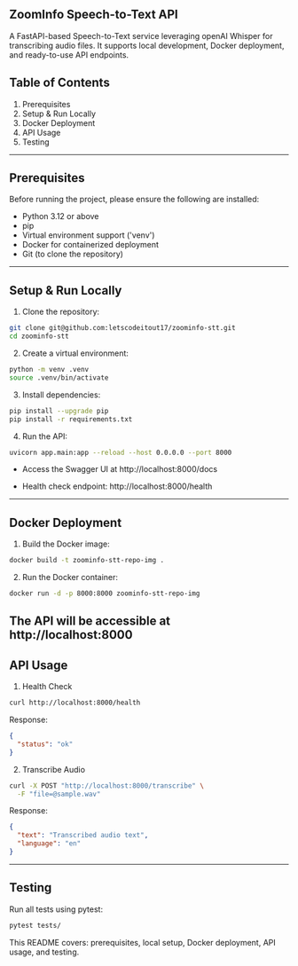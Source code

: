 ## ZoomInfo Speech-to-Text API

A FastAPI-based Speech-to-Text service leveraging openAI Whisper for transcribing audio files. It supports local development, Docker deployment, and ready-to-use API endpoints.

## Table of Contents

1. Prerequisites
2. Setup & Run Locally
3. Docker Deployment
4. API Usage
5. Testing 
---

## Prerequisites

Before running the project, please ensure the following are installed:

* Python 3.12 or above
* pip
* Virtual environment support ('venv')
* Docker for containerized deployment
* Git (to clone the repository)

---

## Setup & Run Locally

1. Clone the repository:

```bash
git clone git@github.com:letscodeitout17/zoominfo-stt.git
cd zoominfo-stt
```
2. Create a virtual environment:

```bash
python -m venv .venv
source .venv/bin/activate 
```

3. Install dependencies:

```bash
pip install --upgrade pip
pip install -r requirements.txt
```

4. Run the API:

```bash
uvicorn app.main:app --reload --host 0.0.0.0 --port 8000
```
- Access the Swagger UI at http://localhost:8000/docs

- Health check endpoint: http://localhost:8000/health
---

## Docker Deployment

1. Build the Docker image:

```bash
docker build -t zoominfo-stt-repo-img .
```

2. Run the Docker container:

```bash
docker run -d -p 8000:8000 zoominfo-stt-repo-img
```
The API will be accessible at http://localhost:8000
---

## API Usage

1. Health Check

```bash
curl http://localhost:8000/health
```

Response:

```json
{
  "status": "ok"
}
```

2. Transcribe Audio

```bash
curl -X POST "http://localhost:8000/transcribe" \
  -F "file=@sample.wav"
```

Response:

```json
{
  "text": "Transcribed audio text",
  "language": "en"
}
```
---

## Testing

Run all tests using pytest:

```bash
pytest tests/
```

This README covers: prerequisites, local setup, Docker deployment, API usage, and testing.
